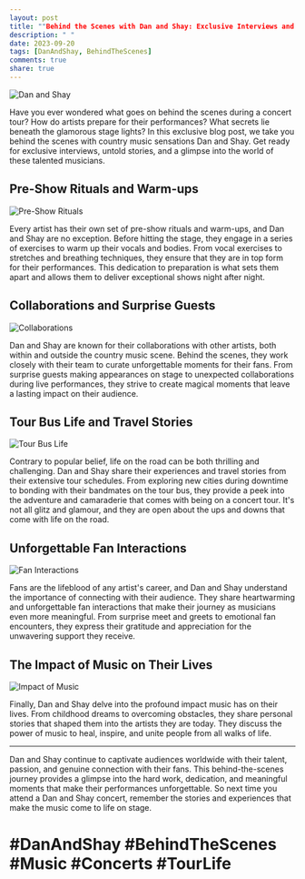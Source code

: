 ```yaml
---
layout: post
title: ""Behind the Scenes with Dan and Shay: Exclusive Interviews and Stories""
description: " "
date: 2023-09-20
tags: [DanAndShay, BehindTheScenes]
comments: true
share: true
---
```


![Dan and Shay](https://source.unsplash.com/1600x900/?music,concert)

Have you ever wondered what goes on behind the scenes during a concert tour? How do artists prepare for their performances? What secrets lie beneath the glamorous stage lights? In this exclusive blog post, we take you behind the scenes with country music sensations Dan and Shay. Get ready for exclusive interviews, untold stories, and a glimpse into the world of these talented musicians.

## Pre-Show Rituals and Warm-ups

![Pre-Show Rituals](https://source.unsplash.com/1600x900/?musician,backstage)

Every artist has their own set of pre-show rituals and warm-ups, and Dan and Shay are no exception. Before hitting the stage, they engage in a series of exercises to warm up their vocals and bodies. From vocal exercises to stretches and breathing techniques, they ensure that they are in top form for their performances. This dedication to preparation is what sets them apart and allows them to deliver exceptional shows night after night.

## Collaborations and Surprise Guests

![Collaborations](https://source.unsplash.com/1600x900/?concert,collaboration)

Dan and Shay are known for their collaborations with other artists, both within and outside the country music scene. Behind the scenes, they work closely with their team to curate unforgettable moments for their fans. From surprise guests making appearances on stage to unexpected collaborations during live performances, they strive to create magical moments that leave a lasting impact on their audience.

## Tour Bus Life and Travel Stories

![Tour Bus Life](https://source.unsplash.com/1600x900/?tour,bus)

Contrary to popular belief, life on the road can be both thrilling and challenging. Dan and Shay share their experiences and travel stories from their extensive tour schedules. From exploring new cities during downtime to bonding with their bandmates on the tour bus, they provide a peek into the adventure and camaraderie that comes with being on a concert tour. It's not all glitz and glamour, and they are open about the ups and downs that come with life on the road.

## Unforgettable Fan Interactions

![Fan Interactions](https://source.unsplash.com/1600x900/?concert,fans)

Fans are the lifeblood of any artist's career, and Dan and Shay understand the importance of connecting with their audience. They share heartwarming and unforgettable fan interactions that make their journey as musicians even more meaningful. From surprise meet and greets to emotional fan encounters, they express their gratitude and appreciation for the unwavering support they receive.

## The Impact of Music on Their Lives

![Impact of Music](https://source.unsplash.com/1600x900/?music,performance)

Finally, Dan and Shay delve into the profound impact music has on their lives. From childhood dreams to overcoming obstacles, they share personal stories that shaped them into the artists they are today. They discuss the power of music to heal, inspire, and unite people from all walks of life.

---

Dan and Shay continue to captivate audiences worldwide with their talent, passion, and genuine connection with their fans. This behind-the-scenes journey provides a glimpse into the hard work, dedication, and meaningful moments that make their performances unforgettable. So next time you attend a Dan and Shay concert, remember the stories and experiences that make the music come to life on stage.

# #DanAndShay #BehindTheScenes #Music #Concerts #TourLife